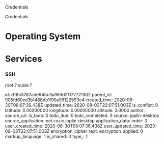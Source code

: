 Credentials

Credentials

# Operating System


# Services
### SSH
root:?
susie:?

id: d16b3782ade945c3a993d2f177721302
parent_id: 905fd60ed3b1488db1f90a96122593e4
created_time: 2020-08-30T08:07:36.438Z
updated_time: 2020-09-03T22:07:51.003Z
is_conflict: 0
latitude: 0.00000000
longitude: 0.00000000
altitude: 0.0000
author: 
source_url: 
is_todo: 0
todo_due: 0
todo_completed: 0
source: joplin-desktop
source_application: net.cozic.joplin-desktop
application_data: 
order: 0
user_created_time: 2020-08-30T08:07:36.438Z
user_updated_time: 2020-09-03T22:07:51.003Z
encryption_cipher_text: 
encryption_applied: 0
markup_language: 1
is_shared: 0
type_: 1